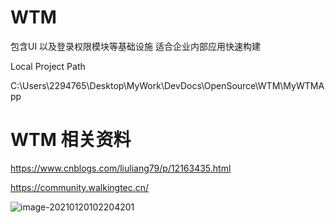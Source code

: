 # WTM 
包含UI 以及登录权限模块等基础设施 适合企业内部应用快速构建

Local Project Path

C:\Users\2294765\Desktop\MyWork\DevDocs\OpenSource\WTM\MyWTMApp

# WTM 相关资料

https://www.cnblogs.com/liuliang79/p/12163435.html

https://community.walkingtec.cn/

![image-20210120102204201](C:\Users\2294765\AppData\Roaming\Typora\typora-user-images\image-20210120102204201.png)